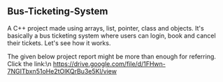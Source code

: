## Bus-Ticketing-System
A C++ project made using arrays, list, pointer, class and objects. It's basically a bus ticketing system where users can login, book and cancel their tickets.
Let's see how it works.

The given below project report might be more than enough for referring. Click the link:\n
https://drive.google.com/file/d/1FHwn-7NGITbxn51oHe2tOlKQrBu3e5Kl/view


